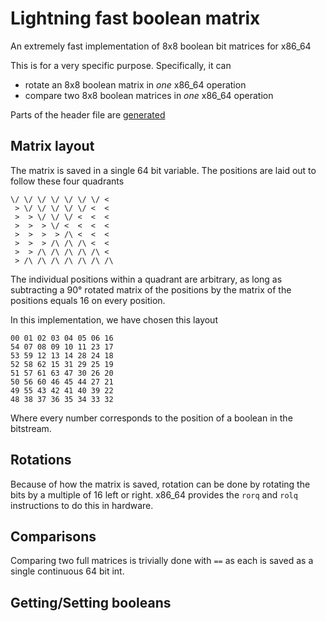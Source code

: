 # Lightning fast boolean matrix

An extremely fast implementation of 8x8 boolean bit matrices for x86_64

This is for a very specific purpose. Specifically, it can
* rotate an 8x8 boolean matrix in *one* x86_64 operation
* compare two 8x8 boolean matrices in *one* x86_64 operation

Parts of the header file are [generated](https://github.com/wulkanat/lightning-bool-matrix-gen)

## Matrix layout

The matrix is saved in a single 64 bit variable. The positions are laid out
to follow these four quadrants
```
\/ \/ \/ \/ \/ \/ \/ <
 > \/ \/ \/ \/ \/ <  <
 >  > \/ \/ \/ <  <  <
 >  >  > \/ <  <  <  <
 >  >  >  > /\ <  <  <
 >  >  > /\ /\ /\ <  <
 >  > /\ /\ /\ /\ /\ <
 > /\ /\ /\ /\ /\ /\ /\
```
The individual positions within a quadrant are arbitrary, as long as subtracting
a 90° rotated matrix of the positions by the matrix of the positions
equals 16 on every position.

In this implementation, we have chosen this layout
```
00 01 02 03 04 05 06 16
54 07 08 09 10 11 23 17
53 59 12 13 14 28 24 18
52 58 62 15 31 29 25 19
51 57 61 63 47 30 26 20
50 56 60 46 45 44 27 21
49 55 43 42 41 40 39 22
48 38 37 36 35 34 33 32
```
Where every number corresponds to the position of a boolean in the 
bitstream.

## Rotations

Because of how the matrix is saved, rotation can be done by rotating the bits
by a multiple of 16 left or right. x86_64 provides the `rorq` and `rolq` instructions
to do this in hardware.

## Comparisons

Comparing two full matrices is trivially done with `==` as each is saved as a single continuous
64 bit int.

## Getting/Setting booleans

